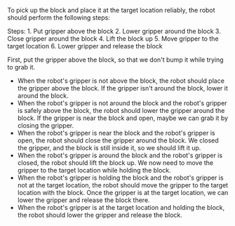 To pick up the block and place it at the target location reliably, the robot should perform the following steps:

Steps: 1. Put gripper above the block 2. Lower gripper around the block 3. Close gripper around the block 4. Lift the block up 5. Move gripper to the target location 6. Lower gripper and release the block

First, put the gripper above the block, so that we don't bump it while trying to grab it.
- When the robot's gripper is not above the block, the robot should place the gripper above the block.
If the gripper isn't around the block, lower it around the block.
- When the robot's gripper is not around the block and the robot's gripper is safely above the block, the robot should lower the gripper around the block.
If the gripper is near the block and open, maybe we can grab it by closing the gripper.
- When the robot's gripper is near the block and the robot's gripper is open, the robot should close the gripper around the block.
We closed the gripper, and the block is still inside it, so we should lift it up.
- When the robot's gripper is around the block and the robot's gripper is closed, the robot should lift the block up.
We now need to move the gripper to the target location while holding the block.
- When the robot's gripper is holding the block and the robot's gripper is not at the target location, the robot should move the gripper to the target location with the block.
Once the gripper is at the target location, we can lower the gripper and release the block there.
- When the robot's gripper is at the target location and holding the block, the robot should lower the gripper and release the block.